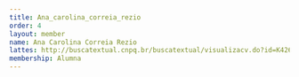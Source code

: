 ```yaml
---
title: Ana_carolina_correia_rezio
order: 4
layout: member
name: Ana Carolina Correia Rezio
lattes: http://buscatextual.cnpq.br/buscatextual/visualizacv.do?id=K4268729J7
membership: Alumna
---
```


